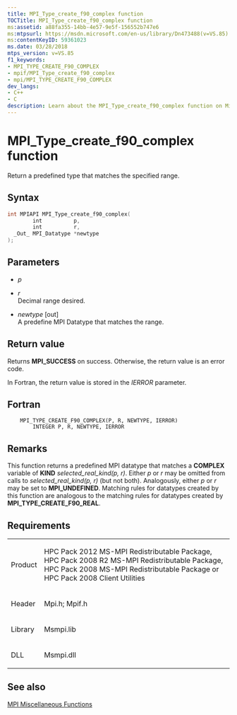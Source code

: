 ```yaml
---
title: MPI_Type_create_f90_complex function
TOCTitle: MPI_Type_create_f90_complex function
ms:assetid: a88fa355-14bb-4e57-9e5f-156552b747e6
ms:mtpsurl: https://msdn.microsoft.com/en-us/library/Dn473488(v=VS.85)
ms:contentKeyID: 59361023
ms.date: 03/28/2018
mtps_version: v=VS.85
f1_keywords:
- MPI_TYPE_CREATE_F90_COMPLEX
- mpif/MPI_Type_create_f90_complex
- mpi/MPI_TYPE_CREATE_F90_COMPLEX
dev_langs:
- C++
- C
description: Learn about the MPI_Type_create_f90_complex function on Microsoft's site. Understand its syntax, parameters, return values, and matching rules for datatypes.
---
```


# MPI\_Type\_create\_f90\_complex function

Return a predefined type that matches the specified range.

## Syntax

``` c++
int MPIAPI MPI_Type_create_f90_complex(
        int          p,
        int          r,
  _Out_ MPI_Datatype *newtype
);
```

## Parameters

  - *p*  
  - *r*  
    Decimal range desired.

  - *newtype* \[out\]  
    A predefine MPI Datatype that matches the range.

## Return value

Returns **MPI\_SUCCESS** on success. Otherwise, the return value is an error code.

In Fortran, the return value is stored in the *IERROR* parameter.

## Fortran

``` FORTRAN
    MPI_TYPE_CREATE_F90_COMPLEX(P, R, NEWTYPE, IERROR)
        INTEGER P, R, NEWTYPE, IERROR
```

## Remarks

This function returns a predefined MPI datatype that matches a **COMPLEX** variable of **KIND** *selected\_real\_kind\(p, r\)*. Either *p* or *r* may be omitted from calls to *selected\_real\_kind\(p, r\)* (but not both). Analogously, either *p* or *r* may be set to **MPI\_UNDEFINED**. Matching rules for datatypes created by this function are analogous to the matching rules for datatypes created by **MPI\_TYPE\_CREATE\_F90_REAL**.

## Requirements

<table>
<colgroup>
<col/>
<col/>
</colgroup>
<tbody>
<tr class="odd">
<td><p>Product</p></td>
<td><p>HPC Pack 2012 MS-MPI Redistributable Package, HPC Pack 2008 R2 MS-MPI Redistributable Package, HPC Pack 2008 MS-MPI Redistributable Package or HPC Pack 2008 Client Utilities</p></td>
</tr>
<tr class="even">
<td><p>Header</p></td>
<td>Mpi.h;
Mpif.h</td>
</tr>
<tr class="odd">
<td><p>Library</p></td>
<td>Msmpi.lib</td>
</tr>
<tr class="even">
<td><p>DLL</p></td>
<td>Msmpi.dll</td>
</tr>
</tbody>
</table>


## See also

[MPI Miscellaneous Functions](mpi-miscellaneous-functions.md)

